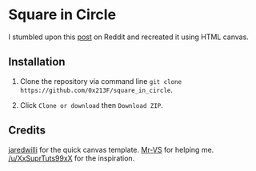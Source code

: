 # Square in Circle

I stumbled upon this [post](https://www.reddit.com/r/oddlysatisfying/comments/612k6m/i_made_a_square_inside_of_a_circle/) on Reddit and recreated it using HTML canvas.

## Installation

1. Clone the repository via command line `git clone https://github.com/0x213F/square_in_circle`.

2. Click `Clone or download` then `Download ZIP`.

## Credits

[jaredwilli](http://stackoverflow.com/users/20446/aherrick) for the quick canvas template.
[Mr-VS](https://github.com/mr-vs) for helping me.
[/u/XxSuprTuts99xX](https://www.reddit.com/user/XxSuprTuts99xX) for the inspiration.
